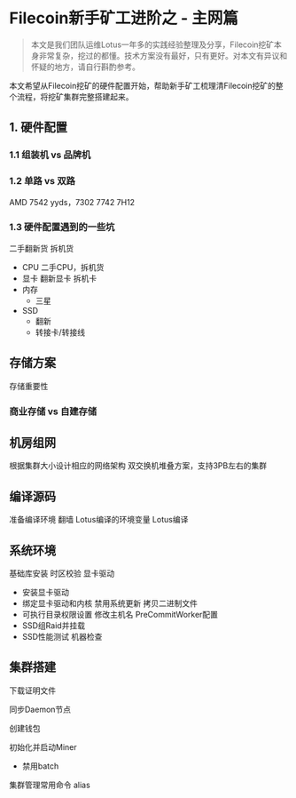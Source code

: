 # Filecoin新手矿工进阶之 - 主网篇

> 本文是我们团队运维Lotus一年多的实践经验整理及分享，Filecoin挖矿本身非常复杂，挖过的都懂。技术方案没有最好，只有更好。对本文有异议和怀疑的地方，请自行斟酌参考。

本文希望从Filecoin挖矿的硬件配置开始，帮助新手矿工梳理清Filecoin挖矿的整个流程，将挖矿集群完整搭建起来。

## 1. 硬件配置
### 1.1 组装机 vs 品牌机


### 1.2 单路 vs 双路

AMD 7542 yyds，7302 7742 7H12

### 1.3 硬件配置遇到的一些坑
二手翻新货  拆机货
  - CPU 二手CPU，拆机货
  - 显卡 翻新显卡 拆机卡
  - 内存
    - 三星
  - SSD
    - 翻新
    - 转接卡/转接线

## 存储方案
存储重要性

### 商业存储 vs 自建存储

## 机房组网
根据集群大小设计相应的网络架构
双交换机堆叠方案，支持3PB左右的集群

## 编译源码
准备编译环境 翻墙
Lotus编译的环境变量
Lotus编译

## 系统环境
基础库安装
时区校验
显卡驱动
  - 安装显卡驱动
  - 绑定显卡驱动和内核
禁用系统更新
拷贝二进制文件
  - 可执行目录权限设置
修改主机名
PreCommitWorker配置
  - SSD组Raid并挂载
  - SSD性能测试
机器检查

## 集群搭建
下载证明文件

同步Daemon节点

创建钱包

初始化并启动Miner

  - 禁用batch

集群管理常用命令 alias

